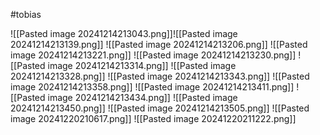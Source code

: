 #tobias

![[Pasted image 20241214213043.png]]![[Pasted image 20241214213139.png]]
![[Pasted image 20241214213206.png]]
![[Pasted image 20241214213221.png]]
![[Pasted image 20241214213230.png]]
![[Pasted image 20241214213314.png]]
![[Pasted image 20241214213328.png]]
![[Pasted image 20241214213343.png]]
![[Pasted image 20241214213358.png]]
![[Pasted image 20241214213411.png]]
![[Pasted image 20241214213434.png]]
![[Pasted image 20241214213450.png]]
![[Pasted image 20241214213505.png]]
![[Pasted image 20241220210617.png]]
![[Pasted image 20241220211222.png]]
